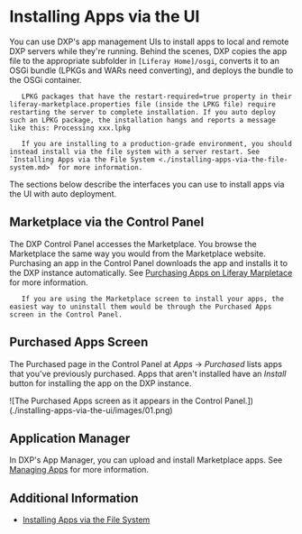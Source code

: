 # Installing Apps via the UI

You can use DXP's app management UIs to install apps to local and remote DXP servers while they're running. Behind the scenes, DXP copies the app file to the appropriate subfolder in `[Liferay Home]/osgi`, converts it to an OSGi bundle (LPKGs and WARs need converting), and deploys the bundle to the OSGi container.

```warning::
   LPKG packages that have the restart-required=true property in their liferay-marketplace.properties file (inside the LPKG file) require restarting the server to complete installation. If you auto deploy such an LPKG package, the installation hangs and reports a message like this: Processing xxx.lpkg
```

```important::
   If you are installing to a production-grade environment, you should instead install via the file system with a server restart. See `Installing Apps via the File System <./installing-apps-via-the-file-system.md>` for more information.
```

The sections below describe the interfaces you can  use to install apps via the UI with auto deployment.

## Marketplace via the Control Panel

The DXP Control Panel accesses the Marketplace. You browse the Marketplace the same way you would from the Marketplace website. Purchasing an app in the Control Panel downloads the app and installs it to the DXP instance automatically. See [Purchasing Apps on Liferay Marpletace](./purchasing-apps-on-liferay-marketplace.md) for more information.

``` note::
   If you are using the Marketplace screen to install your apps, the easiest way to uninstall them would be through the Purchased Apps screen in the Control Panel.
```

## Purchased Apps Screen

The Purchased page in the Control Panel at *Apps* &rarr; *Purchased* lists apps that you've previously purchased. Apps that aren't installed have an *Install* button for installing the app on the DXP instance.

![The Purchased Apps screen as it appears in the Control Panel.])(./installing-apps-via-the-ui/images/01.png)

## Application Manager

In DXP's App Manager, you can upload and install Marketplace apps. See [Managing Apps](./managing-apps.md) for more information.

## Additional Information

* [Installing Apps via the File System](./installing-apps-via-the-file-system.md)